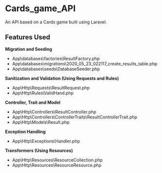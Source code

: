 # Cards_game_API
An API based on a Cards game built using Laravel.

## Features Used
**Migration and Seeding**
  - App\databases\factories\ResultFactory.php
  - App\databases\migrations\2020_05_23_022117_create_results_table.php
  - App\databases\seeds\DatabaseSeeder.php

**Sanitization and Validation (Using Requests and Rules)**
  - App\Http\Requests\ResultRequest.php
  - App\Http\Rules\ValidHand.php

**Controller, Trait and Model**
  - App\Http\Controllers\ResultController.php
  - App\Http\Controllers\ControllerTraits\ResultControllerTrait.php
  - App\Http\Models\Result.php

**Exception Handling**
 - App\Http\Exceptions\Handler.php

**Transformers (Using Resources)**
  -  App\Http\Resources\ResourceCollection.php
  -  App\Http\Resources\ResourceResource.php